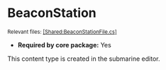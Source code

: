 # BeaconStation
<sup>Relevant files: [[Shared:BeaconStationFile.cs]](https://github.com/Regalis11/Barotrauma/blob/master/Barotrauma/BarotraumaShared/SharedSource/ContentManagement/ContentFile/BeaconStationFile.cs)</sup>
- **Required by core package:** Yes

This content type is created in the submarine editor.


